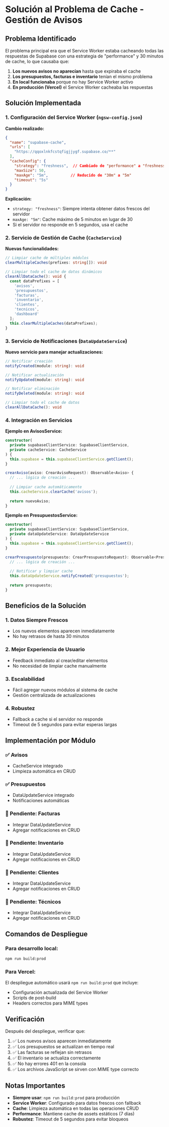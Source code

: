 # Solución al Problema de Cache - Gestión de Avisos

## Problema Identificado

El problema principal era que el Service Worker estaba cacheando todas las respuestas de Supabase con una estrategia de "performance" y 30 minutos de cache, lo que causaba que:

1. **Los nuevos avisos no aparecían** hasta que expiraba el cache
2. **Los presupuestos, facturas e inventario** tenían el mismo problema
3. **En local funcionaba** porque no hay Service Worker activo
4. **En producción (Vercel)** el Service Worker cacheaba las respuestas

## Solución Implementada

### 1. Configuración del Service Worker (`ngsw-config.json`)

**Cambio realizado:**
```json
{
  "name": "supabase-cache",
  "urls": [
    "https://qqoxlnkfcstqfigjjygf.supabase.co/**"
  ],
  "cacheConfig": {
    "strategy": "freshness",  // Cambiado de "performance" a "freshness"
    "maxSize": 50,
    "maxAge": "5m",          // Reducido de "30m" a "5m"
    "timeout": "5s"
  }
}
```

**Explicación:**
- `strategy: "freshness"`: Siempre intenta obtener datos frescos del servidor
- `maxAge: "5m"`: Cache máximo de 5 minutos en lugar de 30
- Si el servidor no responde en 5 segundos, usa el cache

### 2. Servicio de Gestión de Cache (`CacheService`)

**Nuevas funcionalidades:**
```typescript
// Limpiar cache de múltiples módulos
clearMultipleCaches(prefixes: string[]): void

// Limpiar todo el cache de datos dinámicos
clearAllDataCache(): void {
  const dataPrefixes = [
    'avisos',
    'presupuestos', 
    'facturas',
    'inventario',
    'clientes',
    'tecnicos',
    'dashboard'
  ];
  this.clearMultipleCaches(dataPrefixes);
}
```

### 3. Servicio de Notificaciones (`DataUpdateService`)

**Nuevo servicio para manejar actualizaciones:**
```typescript
// Notificar creación
notifyCreated(module: string): void

// Notificar actualización
notifyUpdated(module: string): void

// Notificar eliminación
notifyDeleted(module: string): void

// Limpiar todo el cache de datos
clearAllDataCache(): void
```

### 4. Integración en Servicios

**Ejemplo en AvisosService:**
```typescript
constructor(
  private supabaseClientService: SupabaseClientService,
  private cacheService: CacheService
) {
  this.supabase = this.supabaseClientService.getClient();
}

crearAviso(aviso: CrearAvisoRequest): Observable<Aviso> {
  // ... lógica de creación ...
  
  // Limpiar cache automáticamente
  this.cacheService.clearCache('avisos');
  
  return nuevoAviso;
}
```

**Ejemplo en PresupuestosService:**
```typescript
constructor(
  private supabaseClientService: SupabaseClientService,
  private dataUpdateService: DataUpdateService
) {
  this.supabase = this.supabaseClientService.getClient();
}

crearPresupuesto(presupuesto: CrearPresupuestoRequest): Observable<Presupuesto> {
  // ... lógica de creación ...
  
  // Notificar y limpiar cache
  this.dataUpdateService.notifyCreated('presupuestos');
  
  return presupuesto;
}
```

## Beneficios de la Solución

### 1. **Datos Siempre Frescos**
- Los nuevos elementos aparecen inmediatamente
- No hay retrasos de hasta 30 minutos

### 2. **Mejor Experiencia de Usuario**
- Feedback inmediato al crear/editar elementos
- No necesidad de limpiar cache manualmente

### 3. **Escalabilidad**
- Fácil agregar nuevos módulos al sistema de cache
- Gestión centralizada de actualizaciones

### 4. **Robustez**
- Fallback a cache si el servidor no responde
- Timeout de 5 segundos para evitar esperas largas

## Implementación por Módulo

### ✅ Avisos
- CacheService integrado
- Limpieza automática en CRUD

### ✅ Presupuestos
- DataUpdateService integrado
- Notificaciones automáticas

### 🔄 Pendiente: Facturas
- Integrar DataUpdateService
- Agregar notificaciones en CRUD

### 🔄 Pendiente: Inventario
- Integrar DataUpdateService
- Agregar notificaciones en CRUD

### 🔄 Pendiente: Clientes
- Integrar DataUpdateService
- Agregar notificaciones en CRUD

### 🔄 Pendiente: Técnicos
- Integrar DataUpdateService
- Agregar notificaciones en CRUD

## Comandos de Despliegue

### Para desarrollo local:
```bash
npm run build:prod
```

### Para Vercel:
El despliegue automático usará `npm run build:prod` que incluye:
- Configuración actualizada del Service Worker
- Scripts de post-build
- Headers correctos para MIME types

## Verificación

Después del despliegue, verificar que:
1. ✅ Los nuevos avisos aparecen inmediatamente
2. ✅ Los presupuestos se actualizan en tiempo real
3. ✅ Las facturas se reflejan sin retrasos
4. ✅ El inventario se actualiza correctamente
5. ✅ No hay errores 401 en la consola
6. ✅ Los archivos JavaScript se sirven con MIME type correcto

## Notas Importantes

- **Siempre usar**: `npm run build:prod` para producción
- **Service Worker**: Configurado para datos frescos con fallback
- **Cache**: Limpieza automática en todas las operaciones CRUD
- **Performance**: Mantiene cache de assets estáticos (7 días)
- **Robustez**: Timeout de 5 segundos para evitar bloqueos 